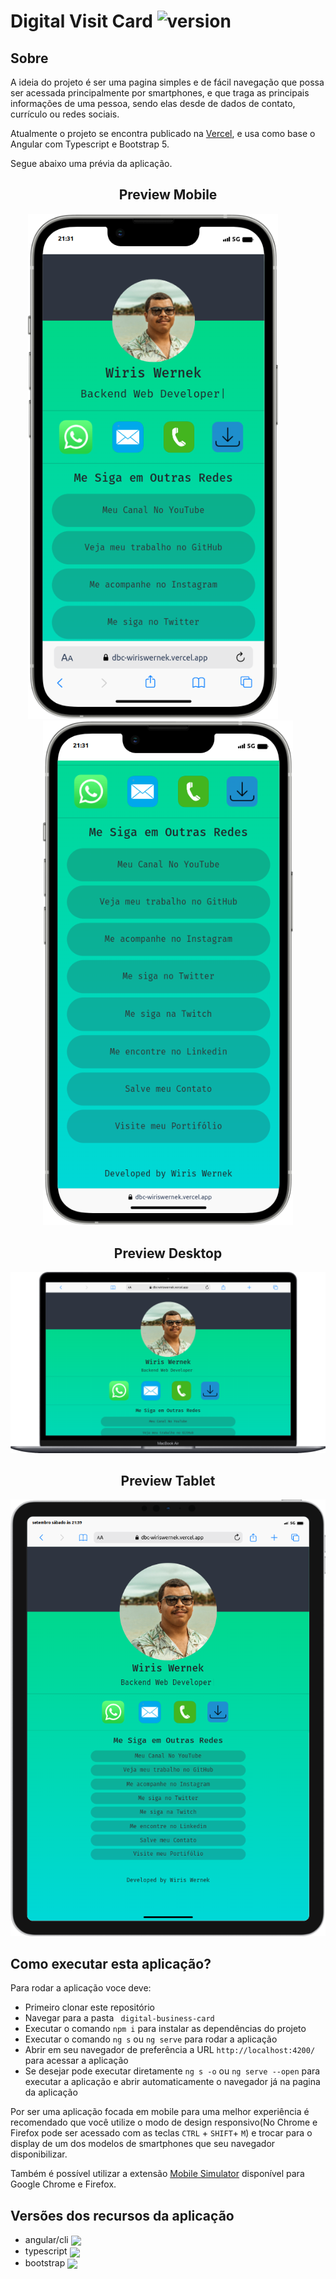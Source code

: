 # Digital Visit Card ![version](https://img.shields.io/badge/version-1.3.1-blue)

## Sobre

A ideia do projeto é ser uma pagina simples e de fácil navegação que possa ser acessada principalmente por smartphones, e que traga as principais informações de uma pessoa, sendo elas desde de dados de contato, currículo ou redes sociais.

Atualmente o projeto se encontra publicado na [Vercel](https://dbc-wiriswernek.vercel.app), e usa como base o Angular com Typescript e Bootstrap 5.

Segue abaixo uma prévia da aplicação.

<h2 align="center">Preview Mobile</h2>
<div align="center">
	<img width="400" style="margin-right: 3rem;" src="./docs/images/iphone-1.png">
	<img width="400" src="./docs/images/iphone-2.png">
</div>

<h2 align="center">Preview Desktop</h2>
<div align="center">
	<img width="800" src="./docs/images/macbook.png">
</div>

<h2 align="center">Preview Tablet</h2>
<div align="center">
	<img width="700" src="./docs/images/ipad.png">
</div>


## Como executar esta aplicação?

Para rodar a aplicação voce deve:
- Primeiro clonar este repositório
- Navegar para a pasta ` digital-business-card`
- Executar o comando `npm i` para instalar as dependências do projeto
- Executar o comando `ng s` ou `ng serve` para rodar a aplicação
- Abrir em seu navegador de preferência a URL `http://localhost:4200/` para acessar a aplicação
- Se desejar pode executar diretamente `ng s -o` ou `ng serve --open` para executar a aplicação e abrir automaticamente o navegador já na pagina da aplicação

Por ser uma aplicação focada em mobile para uma melhor experiência é recomendado que você utilize o modo de design responsivo(No Chrome e Firefox pode ser acessado com as teclas `CTRL` + `SHIFT`+ `M`) e trocar para o display de um dos modelos de smartphones que seu navegador disponibilizar. 

Também é possível utilizar a extensão [Mobile Simulator](https://chrome.google.com/webstore/detail/mobile-simulator-responsi/ckejmhbmlajgoklhgbapkiccekfoccmk) disponível para Google Chrome e Firefox.

## Versões dos recursos da aplicação
- angular/cli <img style="vertical-align: middle;" src="https://img.shields.io/badge/version-15.1.6-blue"/>
- typescript <img style="vertical-align: middle;" src="https://img.shields.io/badge/version-4.9.5-blue"/>
- bootstrap <img style="vertical-align: middle;" src="https://img.shields.io/badge/version-5.3.1-blue"/>
